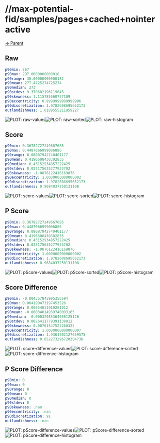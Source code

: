
# //max-potential-fid/samples/pages+cached+nointeractive

[→ Parent](../..)


## Raw


```yaml
p90min: 267
p90max: 297.0000000000018
p90range: 30.00000000000182
p90mean: 277.4725274725274
p90median: 273
p90stdev: 9.370682196119645
p90skewness: 1.115785660737109
p90eccentricity: 0.9999999999999996
p90discretization: 1.9782608695652173
outlandishness: 1.0189555211859227

```

![PLOT: raw-values](./raw/values.svg)![PLOT: raw-sorted](./raw/sorted.svg)![PLOT: raw-histogram](./raw/histogram.svg)
## Score


```yaml
p90min: 0.36782727249667685
p90max: 0.4487066999006886
p90range: 0.08087942740401177
p90mean: 0.4196608430302835
p90median: 0.43152934857222425
p90stdev: 0.025175635277933702
p90skewness: -1.0876122416169876
p90eccentricity: 1.0000000000000002
p90discretization: 1.9782608695652173
outlandishness: 0.9684037250131108

```

![PLOT: score-values](./score/values.svg)![PLOT: score-sorted](./score/sorted.svg)![PLOT: score-histogram](./score/histogram.svg)
## P Score


```yaml
p90min: 0.36782727249667685
p90max: 0.4487066999006886
p90range: 0.08087942740401177
p90mean: 0.4196608430302835
p90median: 0.43152934857222425
p90stdev: 0.025175635277933702
p90skewness: -1.0876122416169876
p90eccentricity: 1.0000000000000002
p90discretization: 1.9782608695652173
outlandishness: 0.9684037250131108

```

![PLOT: pScore-values](./pScore/values.svg)![PLOT: pScore-sorted](./pScore/sorted.svg)![PLOT: pScore-histogram](./pScore/histogram.svg)
## Score Difference


```yaml
p90min: -0.004357845905356594
p90max: 0.004190473197453526
p90range: 0.00854831910281012
p90mean: -0.00034014939740093165
p90median: -0.00032085364650125126
p90stdev: 0.0026411779391138012
p90skewness: 0.00701547522260325
p90eccentricity: 1.0000000000000007
p90discretization: 1.9361702127659575
outlandishness: 0.052273296720304736

```

![PLOT: score-difference-values](./score-difference/values.svg)![PLOT: score-difference-sorted](./score-difference/sorted.svg)![PLOT: score-difference-histogram](./score-difference/histogram.svg)
## P Score Difference


```yaml
p90min: 0
p90max: 0
p90range: 0
p90mean: 0
p90median: 0
p90stdev: 0
p90skewness: .nan
p90eccentricity: .nan
p90discretization: 91
outlandishness: .nan

```

![PLOT: pScore-difference-values](./pScore-difference/values.svg)![PLOT: pScore-difference-sorted](./pScore-difference/sorted.svg)![PLOT: pScore-difference-histogram](./pScore-difference/histogram.svg)